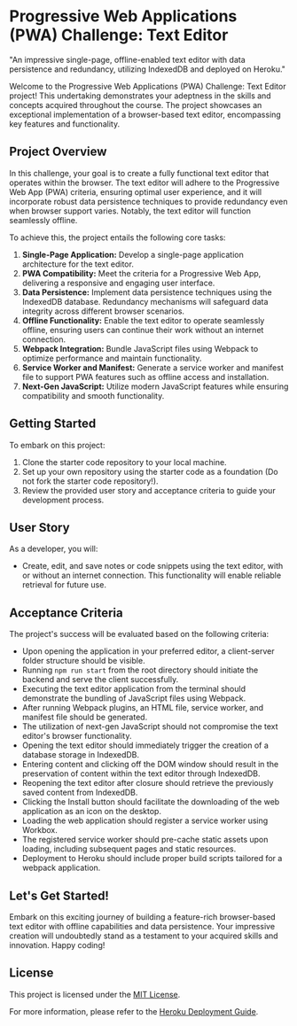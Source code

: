 # Progressive Web Applications (PWA) Challenge: Text Editor
"An impressive single-page, offline-enabled text editor with data persistence and redundancy, utilizing IndexedDB and deployed on Heroku."

Welcome to the Progressive Web Applications (PWA) Challenge: Text Editor project! This undertaking demonstrates your adeptness in the skills and concepts acquired throughout the course. The project showcases an exceptional implementation of a browser-based text editor, encompassing key features and functionality.

## Project Overview

In this challenge, your goal is to create a fully functional text editor that operates within the browser. The text editor will adhere to the Progressive Web App (PWA) criteria, ensuring optimal user experience, and it will incorporate robust data persistence techniques to provide redundancy even when browser support varies. Notably, the text editor will function seamlessly offline.

To achieve this, the project entails the following core tasks:

1. **Single-Page Application:** Develop a single-page application architecture for the text editor.
2. **PWA Compatibility:** Meet the criteria for a Progressive Web App, delivering a responsive and engaging user interface.
3. **Data Persistence:** Implement data persistence techniques using the IndexedDB database. Redundancy mechanisms will safeguard data integrity across different browser scenarios.
4. **Offline Functionality:** Enable the text editor to operate seamlessly offline, ensuring users can continue their work without an internet connection.
5. **Webpack Integration:** Bundle JavaScript files using Webpack to optimize performance and maintain functionality.
6. **Service Worker and Manifest:** Generate a service worker and manifest file to support PWA features such as offline access and installation.
7. **Next-Gen JavaScript:** Utilize modern JavaScript features while ensuring compatibility and smooth functionality.

## Getting Started

To embark on this project:

1. Clone the starter code repository to your local machine.
2. Set up your own repository using the starter code as a foundation (Do not fork the starter code repository!).
3. Review the provided user story and acceptance criteria to guide your development process.

## User Story

As a developer, you will:

- Create, edit, and save notes or code snippets using the text editor, with or without an internet connection. This functionality will enable reliable retrieval for future use.

## Acceptance Criteria

The project's success will be evaluated based on the following criteria:

- Upon opening the application in your preferred editor, a client-server folder structure should be visible.
- Running `npm run start` from the root directory should initiate the backend and serve the client successfully.
- Executing the text editor application from the terminal should demonstrate the bundling of JavaScript files using Webpack.
- After running Webpack plugins, an HTML file, service worker, and manifest file should be generated.
- The utilization of next-gen JavaScript should not compromise the text editor's browser functionality.
- Opening the text editor should immediately trigger the creation of a database storage in IndexedDB.
- Entering content and clicking off the DOM window should result in the preservation of content within the text editor through IndexedDB.
- Reopening the text editor after closure should retrieve the previously saved content from IndexedDB.
- Clicking the Install button should facilitate the downloading of the web application as an icon on the desktop.
- Loading the web application should register a service worker using Workbox.
- The registered service worker should pre-cache static assets upon loading, including subsequent pages and static resources.
- Deployment to Heroku should include proper build scripts tailored for a webpack application.

## Let's Get Started!

Embark on this exciting journey of building a feature-rich browser-based text editor with offline capabilities and data persistence. Your impressive creation will undoubtedly stand as a testament to your acquired skills and innovation. Happy coding!

## License

This project is licensed under the [MIT License](LICENSE).

For more information, please refer to the [Heroku Deployment Guide](#).
